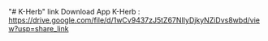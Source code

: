 "# K-Herb" 
link Download App K-Herb : https://drive.google.com/file/d/1wCv9437zJ5tZ67NIlyDjkyNZiDvs8wbd/view?usp=share_link
